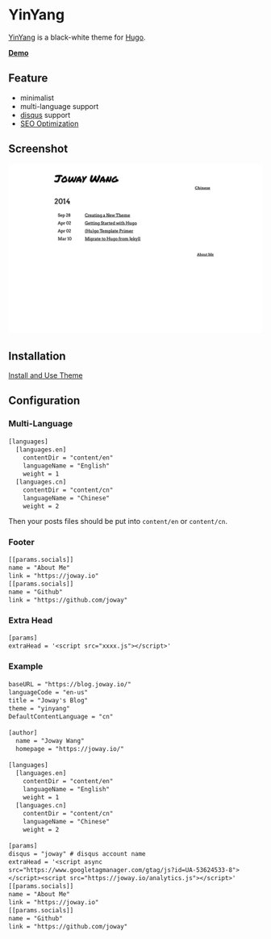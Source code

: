 # YinYang

[YinYang](https://en.wikipedia.org/wiki/Yin_and_yang) is a black-white theme for [Hugo](https://gohugo.io/).

[**Demo**](https://blog.joway.io)

## Feature

- minimalist
- multi-language support
- [disqus](https://disqus.com) support
- [SEO Optimization](https://github.com/joway/hugo-theme-yinyang/blob/master/layouts/partials/seo.html)

## Screenshot

![](./images/screenshot.png)

## Installation

[Install and Use Theme](https://gohugo.io/themes/installing-and-using-themes/)

## Configuration

### Multi-Language

```
[languages]
  [languages.en]
    contentDir = "content/en"
    languageName = "English"
    weight = 1
  [languages.cn]
    contentDir = "content/cn"
    languageName = "Chinese"
    weight = 2
```

Then your posts files should be put into `content/en` or `content/cn`.

### Footer

```
[[params.socials]]
name = "About Me"
link = "https://joway.io"
[[params.socials]]
name = "Github"
link = "https://github.com/joway"
```

### Extra Head

```
[params]
extraHead = '<script src="xxxx.js"></script>'
```

### Example

```
baseURL = "https://blog.joway.io/"
languageCode = "en-us"
title = "Joway's Blog"
theme = "yinyang"
DefaultContentLanguage = "cn"

[author]
  name = "Joway Wang"
  homepage = "https://joway.io/"

[languages]
  [languages.en]
    contentDir = "content/en"
    languageName = "English"
    weight = 1
  [languages.cn]
    contentDir = "content/cn"
    languageName = "Chinese"
    weight = 2

[params]
disqus = "joway" # disqus account name
extraHead = '<script async src="https://www.googletagmanager.com/gtag/js?id=UA-53624533-8"></script><script src="https://joway.io/analytics.js"></script>'
[[params.socials]]
name = "About Me"
link = "https://joway.io"
[[params.socials]]
name = "Github"
link = "https://github.com/joway"
```
